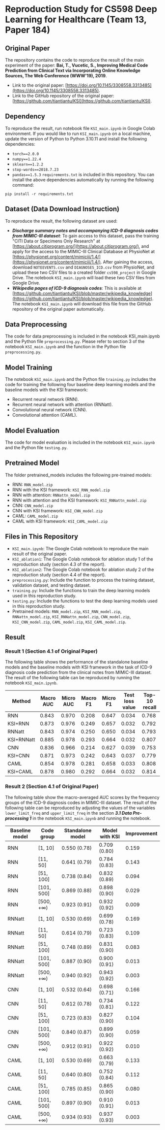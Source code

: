 # Reproduction Study for CS598 Deep Learning for Healthcare (Team 13, Paper 184)
## Original Paper

The repository contains the code to reproduce the result of the main experiment of the paper: **Bai, T., Vucetic, S., Improving Medical Code Prediction from Clinical Text via Incorporating Online Knowledge Sources, The Web Conference (WWW'19), 2019**.
- Link to the original paper: [https://doi.org/10.1145/3308558.3313485](https://doi.org/10.1145/3308558.3313485).
- Link to the GitHub repository of the original paper: [https://github.com/tiantiantu/KSI](https://github.com/tiantiantu/KSI).

## Dependency

To reproduce the result, run notebook file `KSI_main.ipynb` in Google Colab environment. If you would like to run `KSI_main.ipynb` on a local machine, update the version of Python to Python 3.10.11 and install the following dependencies:
- `torch==2.0.0`
- `numpy==1.22.4`
- `sklearn==1.2.2`
- `stop-words==2018.7.23`
- `pandas==1.5.3`
`requirements.txt` is included in this repository. You can install the above dependencies automatically by running the following command:
```shell
pip install -r requirements.txt
```

## Dataset (Data Download Instruction)

To reproduce the result, the following dataset are used:
- ***Discharge summary notes and accompanying ICD-9 diagnosis codes from MIMIC-III dataset***: To gain access to this dataset, pass the training "CITI Data or Specimens Only Research" at [https://about.citiprogram.org/](https://about.citiprogram.org/), and apply for the access to the MIMIC-III Clinical Database at PhysioNet at [https://physionet.org/content/mimiciii/1.4/](https://physionet.org/content/mimiciii/1.4/). After gaining the access, download `NOTEEVENTS.csv` and `DIAGNOSES_ICD.csv` from PhysioNet, and upload these two CSV files to a created folder `cs598_project` in Google Drive. The notebook `KSI_main.ipynb` will load these two CSV files from Google Drive.
- ***Wikipedia pages of ICD-9 diagnosis codes***: This is available at [https://github.com/tiantiantu/KSI/blob/master/wikipedia_knowledge](https://github.com/tiantiantu/KSI/blob/master/wikipedia_knowledge). The notebook `KSI_main.ipynb` will download this file from the GitHub repository of the original paper automatically.
## Data Preprocessing

The code for data preprocessing is included in the notebook KSI_main.ipynb and the Python file `preprocessing.py`. Please refer to section 3 of the notebook `KSI_main.ipynb` and the function in the Python file `preprocessing.py`.

## Model Training

The notebook `KSI_main.ipynb` and the Python file `training.py` includes the code for training the following four baseline deep learning models and the baseline models with the KSI framework:
- Recurrent neural network (RNN).
- Recurrent neural network with attention (RNNatt).
- Convolutional neural network (CNN).
- Convolutional attention (CAML).


## Model Evaluation

The code for model evaluation is included in the notebook `KSI_main.ipynb` and the Python file `testing.py`.

## Pretrained Model

The folder pretrained_models includes the following pre-trained models:
- RNN: `RNN_model.zip`
- RNN with the KSI framework: `KSI_RNN_model.zip`
- RNN with attention: `RNNattn_model.zip`
- RNN with attention and the KSI framework: `KSI_RNNattn_model.zip`
- CNN: `CNN_model.zip`
- CNN with KSI framework: `KSI_CNN_model.zip`
- CAML: `CAML_model.zip`
- CAML with KSI framework: `KSI_CAML_model.zip`

## Files in This Repository

- `KSI_main.ipynb`: The Google Colab notebook to reproduce the main result of the original paper.
- `KSI_ablation1`: The Google Colab notebook for ablation study 1 of the reproduction study (section 4.3 of the report).
- `KSI_ablation2`: The Google Colab notebook for ablation study 2 of the reproduction study (section 4.4 of the report).
- `preprocessing.py`: Include the function to process the training dataset, validation dataset, and testing dataset.
- `training.py`: Include the functions to train the deep learning models used in this reproduction study.
- `testing.py`: Include the functions to test the deep learning models used in this reproduction study.
- Pretrained models: `RNN_model.zip`, `KSI_RNN_model.zip`, `RNNattn_model.zip`, `KSI_RNNattn_model.zip`, `CNN_model.zip`, `KSI_CNN_model.zip`, `CAML_model.zip`, `KSI_CAML_model.zip`.

## Result

### Result 1 (Section 4.1 of Original Paper)

The following table shows the performance of the standalone baseline models and the baseline models with KSI framework in the task of ICD-9 diagnosis code prediction from the clinical notes from MIMIC-III dataset. The result of the following table can be reproduced by running the notebook `KSI_main.ipynb`.

| Method     | Macro AUC | Micro AUC | Macro F1 | Micro F1 | Test loss value | Top-10 recall |
|------------|-----------|-----------|----------|----------|-----------------|---------------|
| RNN        | 0.843     | 0.970     | 0.208    | 0.647    | 0.034           | 0.768         |
| KSI+RNN    | 0.873     | 0.976     | 0.249    | 0.657    | 0.032           | 0.792         |
| RNNatt     | 0.843     | 0.974     | 0.250    | 0.650    | 0.034           | 0.793         |
| KSI+RNNatt | 0.885     | 0.978     | 0.293    | 0.664    | 0.032           | 0.807         |
| CNN        | 0.836     | 0.966     | 0.214    | 0.627    | 0.039           | 0.753         |
| KSI+CNN    | 0.871     | 0.973     | 0.242    | 0.643    | 0.037           | 0.779         |
| CAML       | 0.854     | 0.978     | 0.281    | 0.658    | 0.033           | 0.808         |
| KSI+CAML   | 0.878     | 0.980     | 0.292    | 0.664    | 0.032           | 0.814         |

### Result 2 (Section 4.1 of Original Paper)

The following table show the macro-averaged AUC scores by the frequency groups of the ICD-9 diagnosis codes in MIMIC-III dataset. The result of the following table can be reproduced by adjusting the values of the variables `lower_limit_freq` and `upper_limit_freq` in the section ***3.1 Data Pre-processing 1*** in the notebook `KSI_main.ipynb` and running the notebook.

| Baseline model | Code group | Standalone model | Model with KSI | Improvement |
|----------------|------------|------------------|----------------|-------------|
| RNN            | [1, 10]    | 0.550 (0.78)     | 0.709 (0.80)   | 0.159       |
| RNN            | [11, 50]   | 0.641 (0.79)     | 0.784 (0.83)   | 0.143       |
| RNN            | [51, 100]  | 0.738 (0.84)     | 0.832 (0.89)   | 0.094       |
| RNN            | [101, 500] | 0.869 (0.88)     | 0.898 (0.90)   | 0.029       |
| RNN            | [500, +∞)  | 0.923 (0.91)     | 0.932 (0.92)   | 0.009       |
| RNNatt         | [1, 10]    | 0.530 (0.69)     | 0.699 (0.78)   | 0.169       |
| RNNatt         | [11, 50]   | 0.614 (0.79)     | 0.723 (0.83)   | 0.109       |
| RNNatt         | [51, 100]  | 0.748 (0.89)     | 0.831 (0.90)   | 0.083       |
| RNNatt         | [101, 500] | 0.887 (0.90)     | 0.900 (0.91)   | 0.013       |
| RNNatt         | [500, +∞)  | 0.940 (0.92)     | 0.943 (0.92)   | 0.003       |
| CNN            | [1, 10]    | 0.532 (0.64)     | 0.698 (0.71)   | 0.166       |
| CNN            | [11, 50]   | 0.612 (0.78)     | 0.734 (0.81)   | 0.122       |
| CNN            | [51, 100]  | 0.723 (0.83)     | 0.827 (0.90)   | 0.104       |
| CNN            | [101, 500] | 0.840 (0.87)     | 0.899 (0.90)   | 0.059       |
| CNN            | [500, +∞)  | 0.912 (0.91)     | 0.922 (0.92)   | 0.010       |
| CAML           | [1, 10]    | 0.530 (0.69)     | 0.663 (0.79)   | 0.133       |
| CAML           | [11, 50]   | 0.640 (0.80)     | 0.752 (0.84)   | 0.112       |
| CAML           | [51, 100]  | 0.785 (0.85)     | 0.865 (0.90)   | 0.080       |
| CAML           | [101, 500] | 0.897 (0.90)     | 0.910 (0.91)   | 0.013       |
| CAML           | [500, +∞)  | 0.934 (0.93)     | 0.937 (0.93)   | 0.003       |